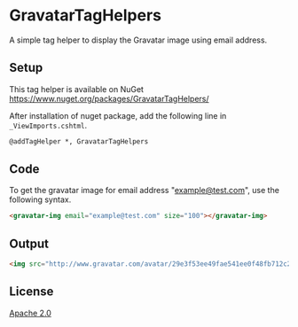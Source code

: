 # GravatarTagHelpers
A simple tag helper to display the Gravatar image using email address.

## Setup
This tag helper is available on NuGet https://www.nuget.org/packages/GravatarTagHelpers/

After installation of nuget package, add the following line in ```_ViewImports.cshtml```.
```html
@addTagHelper *, GravatarTagHelpers
```

## Code

To get the gravatar image for email address "[example@test.com](mailto:example@test.com)", use the following syntax.

```html
<gravatar-img email="example@test.com" size="100"></gravatar-img>
```

## Output
```html
<img src="http://www.gravatar.com/avatar/29e3f53ee49fae541ee0f48fb712c231.jpg?s=100&d=identicon&r=g"/>
```

## License
[Apache 2.0](https://github.com/manojkulkarni30/GravatarTagHelpers/blob/master/License.txt)